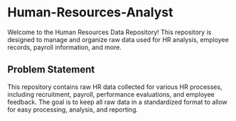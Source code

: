 # Human-Resources-Analyst
Welcome to the Human Resources Data Repository! This repository is designed to manage and organize raw data used for HR analysis, employee records, payroll information, and more. 

## Problem Statement 

This repository contains raw HR data collected for various HR processes, including recruitment, payroll, performance evaluations, and employee feedback. The goal is to keep all raw data in a standardized format to allow for easy processing, analysis, and reporting.

